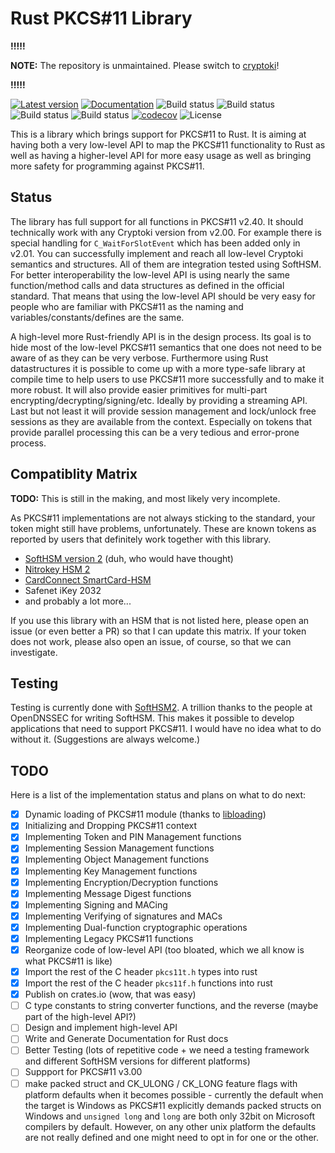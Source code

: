 <!--
Copyright 2017 Marcus Heese

Licensed under the Apache License, Version 2.0 (the "License");
you may not use this file except in compliance with the License.
You may obtain a copy of the License at

    http://www.apache.org/licenses/LICENSE-2.0

Unless required by applicable law or agreed to in writing, software
distributed under the License is distributed on an "AS IS" BASIS,
WITHOUT WARRANTIES OR CONDITIONS OF ANY KIND, either express or implied.
See the License for the specific language governing permissions and
limitations under the License.
-->

# Rust PKCS#11 Library

**!!!!!**

**NOTE:** The repository is unmaintained. Please switch to [cryptoki](https://github.com/parallaxsecond/rust-cryptoki)!

**!!!!!**


[![Latest version](https://img.shields.io/crates/v/pkcs11.svg)](https://crates.io/crates/pkcs11)
[![Documentation](https://docs.rs/pkcs11/badge.svg)](https://docs.rs/pkcs11)
![Build status](https://github.com/mheese/rust-pkcs11/workflows/Linux/badge.svg)
![Build status](https://github.com/mheese/rust-pkcs11/workflows/macOS/badge.svg)
![Build status](https://github.com/mheese/rust-pkcs11/workflows/Windows/badge.svg)
![Build status](https://github.com/mheese/rust-pkcs11/workflows/Audit/badge.svg)
[![codecov](https://codecov.io/gh/mheese/rust-pkcs11/branch/master/graph/badge.svg)](https://codecov.io/gh/mheese/rust-pkcs11)
![License](https://img.shields.io/crates/l/pkcs11.svg)

This is a library which brings support for PKCS#11 to Rust. It is aiming at having both a very low-level API to map the PKCS#11 functionality to Rust as well as having a higher-level API for more easy usage as well as bringing more safety for programming against PKCS#11.

## Status

The library has full support for all functions in PKCS#11 v2.40.
It should technically work with any Cryptoki version from v2.00.
For example there is special handling for `C_WaitForSlotEvent` which has been added only in v2.01.
You can successfully implement and reach all low-level Cryptoki semantics and structures.
All of them are integration tested using SoftHSM.
For better interoperability the low-level API is using nearly the same function/method calls and data structures as defined in the official standard.
That means that using the low-level API should be very easy for people who are familiar with PKCS#11 as the naming and variables/constants/defines are the same.

A high-level more Rust-friendly API is in the design process.
Its goal is to hide most of the low-level PKCS#11 semantics that one does not need to be aware of as they can be very verbose.
Furthermore using Rust datastructures it is possible to come up with a more type-safe library at compile time to help users to use PKCS#11 more successfully and to make it more robust.
It will also provide easier primitives for multi-part encrypting/decrypting/signing/etc.
Ideally by providing a streaming API.
Last but not least it will provide session management and lock/unlock free sessions as they are available from the context.
Especially on tokens that provide parallel processing this can be a very tedious and error-prone process.

## Compatiblity Matrix

**TODO:** This is still in the making, and most likely very incomplete.

As PKCS#11 implementations are not always sticking to the standard, your token might still have problems, unfortunately.
These are known tokens as reported by users that definitely work together with this library.

- [SoftHSM version 2](https://github.com/opendnssec/SoftHSMv2) (duh, who would have thought)
- [Nitrokey HSM 2](https://www.nitrokey.com)
- [CardConnect SmartCard-HSM](https://www.smartcard-hsm.com/)
- Safenet iKey 2032
- and probably a lot more...

If you use this library with an HSM that is not listed here, please open an issue (or even better a PR) so that I can update this matrix.
If your token does not work, please also open an issue, of course, so that we can investigate.

## Testing

Testing is currently done with [SoftHSM2](https://github.com/opendnssec/SoftHSMv2 "SoftHSM2 Repo").
A trillion thanks to the people at OpenDNSSEC for writing SoftHSM.
This makes it possible to develop applications that need to support PKCS#11.
I would have no idea what to do without it.
(Suggestions are always welcome.)

## TODO

Here is a list of the implementation status and plans on what to do next:

- [x] Dynamic loading of PKCS#11 module (thanks to [libloading](https://github.com/nagisa/rust_libloading "libloading Repo"))
- [x] Initializing and Dropping PKCS#11 context
- [x] Implementing Token and PIN Management functions
- [x] Implementing Session Management functions
- [x] Implementing Object Management functions
- [x] Implementing Key Management functions
- [x] Implementing Encryption/Decryption functions
- [x] Implementing Message Digest functions
- [x] Implementing Signing and MACing
- [x] Implementing Verifying of signatures and MACs
- [x] Implementing Dual-function cryptographic operations
- [x] Implementing Legacy PKCS#11 functions
- [x] Reorganize code of low-level API (too bloated, which we all know is what PKCS#11 is like)
- [x] Import the rest of the C header `pkcs11t.h` types into rust
- [x] Import the rest of the C header `pkcs11f.h` functions into rust
- [x] Publish on crates.io (wow, that was easy)
- [ ] C type constants to string converter functions, and the reverse (maybe part of the high-level API?)
- [ ] Design and implement high-level API
- [ ] Write and Generate Documentation for Rust docs
- [ ] Better Testing (lots of repetitive code + we need a testing framework and different SoftHSM versions for different platforms)
- [ ] Suppport for PKCS#11 v3.00
- [ ] make packed struct and CK_ULONG / CK_LONG feature flags with platform defaults when it becomes possible - currently the default when the target is Windows as PKCS#11 explicitly demands packed structs on Windows and `unsigned long` and `long` are both only 32bit on Microsoft compilers by default. However, on any other unix platform the defaults are not really defined and one might need to opt in for one or the other.
